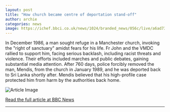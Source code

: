 ```yaml
---
layout: post
title: "How church became centre of deportation stand-off"
author: archie
categories: news
image: https://ichef.bbci.co.uk/news/1024/branded_news/056c/live/a6ad73b0-8803-11f0-8c43-13009d7c5281.jpg
---
```

In December 1986, a man sought refuge in a Manchester church, invoking the "right of sanctuary" amidst fears for his life. Fr John and the VMDC rallied to support him, facing serious backlash, including racist threats and violence. Their efforts included marches and public debates, gaining substantial media attention. After 760 days, police forcibly removed the man, Mendis, from the church in January 1989, and he was deported back to Sri Lanka shortly after. Mendis believed that his high-profile case protected him from harm by the authorities back home.

![Article Image](https://ichef.bbci.co.uk/news/1024/branded_news/056c/live/a6ad73b0-8803-11f0-8c43-13009d7c5281.jpg)

[Read the full article at BBC News](https://www.bbc.com/news/articles/cy5p5q6rkkxo?at_medium=RSS&at_campaign=rss)

---
